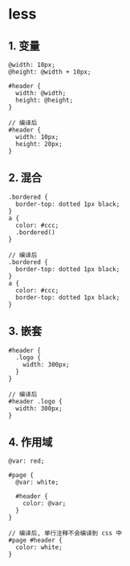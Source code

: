 # less

## 1. 变量

```less
@width: 10px;
@height: @width + 10px;

#header {
  width: @width;
  height: @height;
}

// 编译后
#header {
  width: 10px;
  height: 20px;
}
```

## 2. 混合

```less
.bordered {
  border-top: dotted 1px black;
}
a {
  color: #ccc;
  .bordered()
}

// 编译后
.bordered {
  border-top: dotted 1px black;
}
a {
  color: #ccc;
  border-top: dotted 1px black;
}
```

## 3. 嵌套

```less
#header {
  .logo {
    width: 300px;
  }
}

// 编译后
#header .logo {
  width: 300px;
}
```

## 4. 作用域

```less
@var: red;

#page {
  @var: white;
  
  #header {
    color: @var; 
  }
}

// 编译后, 单行注释不会编译到 css 中
#page #header {
  color: white;
}
```